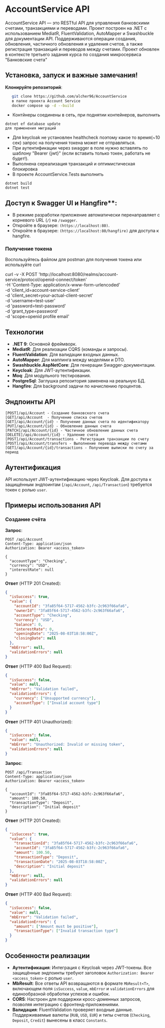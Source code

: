 # AccountService API

AccountService API — это RESTful API для управления банковскими счетами, транзакциями и переводами. Проект построен на .NET с использованием MediatR, FluentValidation, AutoMapper и Swashbuckle для документации API. Поддерживаются операции создания, обновления, частичного обновления и удаления счетов, а также регистрация транзакций и переводов между счетами. Проект обновлен в контексте третьего задания курса по создания микросервиса "Банковские счета"

## Установка, запуск и важные замечания!
 **Клонируйте репозиторий**:
```bash
   git clone https://github.com/alcher96/AccountService
   в папке проекта Account Service
   docker compose up -d --build
```
- Контйнеры соединены в сеть, при поднятии контейнеров, выполнить 
```
dotnet ef database update
для применения миграций
```
- Для keycloak не установлен healthcheck поэтому какое то время(~10 сек) запрос на получения токена может не отправляться.
- При аутентификации через swagger в поле нужно вставлять по шаблону "Bearer {jwt}" (если вставить только токен, работать не будет!).
- Выполнена сереализация транзакций и оптимистическая блокировка
- В проекте AccountService.Tests выполнить 
```
dotnet build
dotnet test
```
## Доступ к Swagger UI и Hangfire**:
   - В режиме разработки приложение автоматически перенаправляет с корневого URL (`/`) на `/swagger`.
   - Откройте в браузере: `(https://localhost:80)`.
   - Откройте в браузере: `(https://localhost:80/hangfire)` для доступа к hangfire.

### Получение токена

Воспользуйтесь файлом для postman для получения токена или используйте curl

curl -v -X POST 'http://localhost:8080/realms/account-service/protocol/openid-connect/token' \
  -H 'Content-Type: application/x-www-form-urlencoded' \
  -d 'client_id=account-service-client' \
  -d 'client_secret=your-actual-client-secret' \
  -d 'username=test-user' \
  -d 'password=test-password' \
  -d 'grant_type=password' \
  -d 'scope=openid profile email'


## Технологии

- **.NET 9**: Основной фреймворк.
- **MediatR**: Для реализации CQRS (команды и запросы).
- **FluentValidation**: Для валидации входных данных.
- **AutoMapper**: Для маппинга между моделями и DTO.
- **Swashbuckle.AspNetCore**: Для генерации Swagger-документации.
- **Keycloak**: Для JWT-аутентификации.
- **Moq**: Для модульного тестирования.
- **PostgreSql**: Заглушка репозитория заменена на реальную БД.
- **Hangfire**: Для background задачи по начислению процентов.




## Эндпоинты API
```
[POST]/api/Account - Создание банковского счета
[GET]/api/Account  - Получение списка счетов
[GET]/api/Account/{id} - Получение данных счета по идентификатору
[PUT]/api/Account/{id} - Обновление данных счета
[PATCH]/api/Account/{id} - Частичное обновление данных счета
[DELETE]/api/Account/{id} - Удаление счета
[POST]/api/Account/transactions - Регистрация транзакции по счету
[POST]/api/Account/transfers - Выполнение перевода между счетами
[GET]/api/Account/{id}/transactions - Получение выписки по счету за период
```

## Аутентификация

API использует JWT-аутентификацию через Keycloak. Для доступа к защищённым эндпоинтам (`/api/Account`, `/api/Transaction`) требуется токен с ролью `user`.

## Примеры использования API


### Создание счёта

**Запрос**:
```http
POST /api/Account
Content-Type: application/json
Authorization: Bearer <access_token>

{
  "accountType": "Checking",
  "currency": "USD",
  "interestRate": null
}
```

**Ответ** (HTTP 201 Created):
```json
{
  "isSuccess": true,
  "value": {
    "accountId": "3fa85f64-5717-4562-b3fc-2c963f66afa6",
    "ownerId": "3fa85f64-5717-4562-b3fc-2c963f66afa6",
    "accountType": "Checking",
    "currency": "USD",
    "balance": 0,
    "interestRate": 0,
    "openingDate": "2025-08-03T18:58:00Z",
    "closingDate": null
  },
  "mbError": null,
  "validationErrors": null
}
```

**Ответ** (HTTP 400 Bad Request):
```json
{
  "isSuccess": false,
  "value": null,
  "mbError": "Validation failed",
  "validationErrors": {
    "currency": ["Unsupported currency"],
    "accountType": ["Invalid account type"]
  }
}
```

**Ответ** (HTTP 401 Unauthorized):
```json
{
  "isSuccess": false,
  "value": null,
  "mbError": "Unauthorized: Invalid or missing token",
  "validationErrors": null
}
```

**Запрос**:
```http
POST /api/Transaction
Content-Type: application/json
Authorization: Bearer <access_token>

{
  "accountId": "3fa85f64-5717-4562-b3fc-2c963f66afa6",
  "amount": 100.50,
  "transactionType": "Deposit",
  "description": "Initial deposit"
}
```

**Ответ** (HTTP 201 Created):
```json
{
  "isSuccess": true,
  "value": {
    "transactionId": "3fa85f64-5717-4562-b3fc-2c963f66afa6",
    "accountId": "3fa85f64-5717-4562-b3fc-2c963f66afa6",
    "amount": 100.50,
    "transactionType": "Deposit",
    "transactionDate": "2025-08-03T18:58:00Z",
    "description": "Initial deposit"
  },
  "mbError": null,
  "validationErrors": null
}
```

**Ответ** (HTTP 400 Bad Request):
```json
{
  "isSuccess": false,
  "value": null,
  "mbError": "Validation failed",
  "validationErrors": {
    "amount": ["Amount must be positive"],
    "transactionType": ["Invalid transaction type"]
  }
}
```

## Особенности реализации

- **Аутентификация**: Интеграция с Keycloak через JWT-токены. Все защищённые эндпоинты требуют заголовок `Authorization: Bearer <access_token>` с ролью `user`.
- **MbResult<T>**: Все ответы API возвращаются в формате `MbResult<T>`, включающем поля `isSuccess`, `value`, `mbError` и `validationErrors` для единообразной обработки успехов и ошибок.
- **CORS**: Настроен для поддержки кросс-доменных запросов, позволяя интеграцию с фронтенд-приложениями.
- **Валидация**: FluentValidation проверяет входные данные. Поддерживаемые валюты (`RUB`, `USD`, `EUR`) и типы счетов (`Checking`, `Deposit`, `Credit`) вынесены в класс `Constants`.
